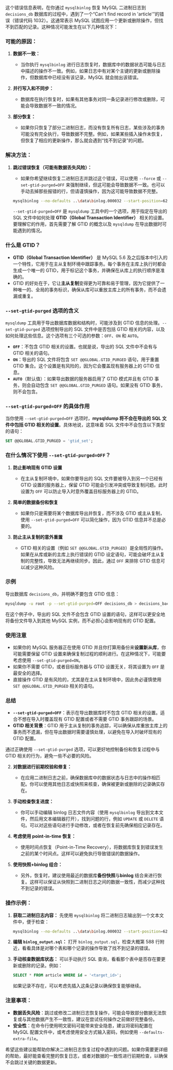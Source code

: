 这个错误信息表明，在你通过 `mysqlbinlog` 恢复 MySQL 二进制日志到 `decisions_db` 数据库的过程中，遇到了一个“Can't find record in 'article'”的错误（错误代码 1032）。这通常表示 MySQL 试图应用一个更新或删除操作，但找不到匹配的记录。这种情况可能发生在以下几种情况下：

### 可能的原因：
1. **数据不一致：**
   - 当你执行 `mysqlbinlog` 进行日志恢复时，数据库中的数据状态可能与日志中描述的操作不一致。例如，如果日志中有对某个主键的更新或删除操作，但数据库中已经没有该记录，MySQL 就会抛出该错误。

2. **并行写入和不同步：**
   - 数据库在执行恢复时，如果有其他事务对同一条记录进行修改或删除，可能会导致数据不一致的情况。

3. **部分恢复：**
   - 如果你只恢复了部分二进制日志，而没有恢复所有日志，某些涉及的事务可能没有完全执行，导致数据不完整。例如，如果某些插入操作未恢复，但恢复了相应的更新操作，那么就会遇到“找不到记录”的问题。

### 解决方法：
1. **跳过错误恢复（可能有数据丢失风险）：**
   - 如果你希望继续恢复二进制日志并跳过这个错误，可以使用 `--force` 或 `--set-gtid-purged=OFF` 来强制继续，但这可能会导致数据不一致。也可以手动去掉那些报错的行，但请谨慎操作，因为这可能导致数据不完整。
   
   ```sh
   mysqlbinlog --no-defaults ..\data\binlog.000032 --start-position=6279429 --stop-position=8197467 | mysql --force -uroot -p123456 decisions_db
   ```
   `--set-gtid-purged=OFF` 是 `mysqldump` 工具中的一个选项，用于指定在导出的 SQL 文件中如何处理 **GTID（Global Transaction Identifier）** 相关的设置。要理解它的作用，首先需要了解 GTID 的概念以及 `mysqldump` 在导出数据时可能遇到的情况。

### 什么是 GTID？
- **GTID（Global Transaction Identifier）** 是 MySQL 5.6 及之后版本中引入的一个特性，它用于在主从复制环境中跟踪事务。每个事务在主库上执行时都会生成一个唯一的 GTID，用于标记这个事务，并确保在从库上的执行顺序是准确的。
- GTID 的好处在于，它让**主从复制**变得更为可靠和易于管理，因为它提供了一种唯一的、全局的事务标识，确保从库可以重放主库上的所有事务，而不会遗漏或重复。

### `--set-gtid-purged` 选项的含义
`mysqldump` 工具用于导出数据库数据和结构时，可能涉及到 GTID 信息的处理。`--set-gtid-purged` 选项控制导出的 SQL 文件中是否包括 GTID 相关的内容，以及如何处理这些信息。这个选项有三个可选的参数：`OFF`、`ON` 和 `AUTO`。

- **`OFF`**：不包含 GTID 相关的设置。也就是说，导出的 SQL 文件中不会有与 GTID 相关的语句。
- **`ON`**：导出的 SQL 文件将包含 `SET @@GLOBAL.GTID_PURGED` 语句，用于重置 GTID 集合。这个设置是有风险的，因为它会覆盖现有服务器上的 GTID 信息。
- **`AUTO`**（默认值）：如果导出数据的服务器启用了 GTID 模式并且有 GTID 事务，则会自动包含 `SET @@GLOBAL.GTID_PURGED` 语句。如果没有 GTID 事务，则不会包含。

### `--set-gtid-purged=OFF` 的具体作用
当你使用 `--set-gtid-purged=OFF` 选项时，**mysqldump 将不会在导出的 SQL 文件中包括 GTID 相关的设置**。具体地说，这意味着 SQL 文件中不会包含以下类型的语句：

```sql
SET @@GLOBAL.GTID_PURGED = 'gtid_set';
```

### 在什么情况下使用 `--set-gtid-purged=OFF`？
1. **防止影响现有 GTID 设置**
   - 在主从复制环境中，如果你要导出的 SQL 文件要被导入到另一个已经有 GTID 设置的服务器上，保留 GTID 可能会引发冲突或导致复制问题。此时设置为 `OFF` 可以防止导入时意外覆盖目标服务器上的 GTID。

2. **简单的数据备份和恢复**
   - 如果你只是需要将某个数据库导出并恢复，而不涉及 GTID 或主从复制，使用 `--set-gtid-purged=OFF` 可以简化操作，因为 GTID 信息并不总是必要的。

3. **防止主从复制的意外重置**
   - GTID 相关的设置（例如 `SET @@GLOBAL.GTID_PURGED`）是全局性的操作。如果在从库或新的主库上执行错误的 GTID 设定语句，可能会破坏主从复制的完整性，导致无法再继续同步。因此，通过 `OFF` 来排除 GTID 信息可以减少这种风险。

### 示例
导出数据库 `decisions_db`，并明确不要包含 GTID 信息：

```sh
mysqldump -u root -p --set-gtid-purged=OFF decisions_db > decisions_backup.sql
```

在这个例子中，导出的 SQL 文件不会包含 GTID 设置的语句，这样可以更安全地将备份文件导入到其他 MySQL 实例，而不必担心会影响现有的 GTID 配置。

### 使用注意
- 如果你的 MySQL 服务器正在使用 GTID 并且你打算用备份来**设置新从库**，你可能需要保留 GTID 设置来确保复制过程的顺利进行。在这种情况下，可能要考虑使用 `--set-gtid-purged=ON`。
- 如果你不需要 GTID，或者目标服务器与 GTID 设置无关，将其设置为 `OFF` 是最安全的选择。
- 直接操作 GTID 是有风险的，尤其是在主从复制环境中，因此务必谨慎使用 `SET @@GLOBAL.GTID_PURGED` 相关的语句。

### 总结
- **`--set-gtid-purged=OFF`**：表示在导出数据库时不包含 GTID 相关的设置。适合不想在导入时覆盖现有 GTID 配置或者不需要 GTID 事务跟踪的场景。
- **GTID 相关背景**：GTID 用于主从复制的事务追踪，可以确保从库重放主库上的事务而不遗漏，但在导出数据时需要谨慎处理，以避免在导入时破坏现有的 GTID 配置。

通过正确使用 `--set-gtid-purged` 选项，可以更好地控制备份和恢复过程中与 GTID 相关的行为，避免一些不必要的风险。

2. **对数据进行前期校验和修复：**
   - 在应用二进制日志之前，确保数据库中的数据状态与日志中的操作相匹配。你可以使用其他日志或快照来核查，确保被更新或删除的记录确实存在。

3. **手动检查恢复进度：**
   - 你可以手动编辑 binlog 日志文件内容（使用 `mysqlbinlog` 导出到文本文件，然后用文本编辑器打开），找到问题的行，例如 `UPDATE` 或 `DELETE` 语句。可以对这些语句进行手动修改，或者在恢复前先确保相应记录存在。

4. **考虑使用 point-in-time 恢复：**
   - 使用时间点恢复（Point-in-Time Recovery），将数据库恢复到错误发生之前的某个时间点。这样可以避免执行导致错误的数据操作。

5. **使用快照+binlog 组合：**
   - 另外，恢复时，建议使用最近的数据库**备份快照**与**binlog** 结合来进行恢复。这样可以保证从快照到二进制日志之间的数据一致性，而减少这种找不到记录的错误。
   
### 操作示例：
1. **获取二进制日志内容：**
   先使用 `mysqlbinlog` 将二进制日志输出到一个文本文件中，便于检查：

   ```sh
   mysqlbinlog --no-defaults ..\data\binlog.000032 --start-position=6279429 --stop-position=8197467 > binlog_output.sql
   ```

2. **编辑 `binlog_output.sql`：**
   打开 `binlog_output.sql`，检查大概第 588 行附近，看看具体是对哪个表和哪个记录的操作导致了找不到记录的错误。

3. **手动核查数据库状态：**
   可以手动执行 SQL 查询，看看那个表中是否存在要更新或删除的记录。例如：

   ```sql
   SELECT * FROM article WHERE id = '<target_id>';
   ```

   如果记录不存在，可以考虑先插入这条记录以确保恢复能够继续。

### 注意事项：
- **数据丢失风险**：跳过或修改二进制日志恢复操作，可能会导致部分数据无法恢复或与其他数据产生不一致性，建议在尝试任何操作之前做好完整备份。
- **安全性**：在命令行使用明文密码可能带来安全隐患，建议将密码配置在 MySQL 配置文件中，或考虑使用安全方式输入密码，例如使用 `--defaults-extra-file`。

希望这些建议能帮助你解决二进制日志恢复过程中遇到的问题。如果你需要更详细的帮助，最好能查看完整的恢复日志，或者对数据的一致性进行前期检查，以确保不会跳过关键的数据更新。